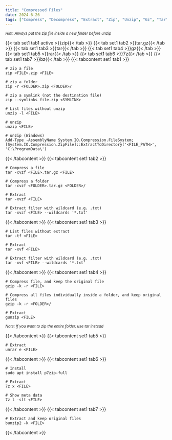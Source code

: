 ```yaml
---
title: "Compressed Files"
date: 2024-6-26
tags: ["Compress", "Decompress", "Extract", "Zip", "Unzip", "Gz", "Tar", "Rar", "7Z", "Bz"]
---
```



<small>*Hint: Always put the zip file inside a new folder before unzip*</small>

{{< tab set1 tab1 active >}}zip{{< /tab >}}
{{< tab set1 tab2 >}}tar.gz{{< /tab >}}
{{< tab set1 tab3 >}}tar{{< /tab >}}
{{< tab set1 tab4 >}}gz{{< /tab >}}
{{< tab set1 tab5 >}}rar{{< /tab >}}
{{< tab set1 tab6 >}}7z{{< /tab >}}
{{< tab set1 tab7 >}}bz{{< /tab >}}
{{< tabcontent set1 tab1 >}}

```console
# zip a file
zip <FILE>.zip <FILE>
```

```console
# zip a folder
zip -r <FOLDER>.zip <FOLDER>/
```

```console
# zip a symlink (not the destination file)
zip --symlinks file.zip <SYMLINK>
```

```console
# List files without unzip
unzip -l <FILE>
```

```console
# unzip
unzip <FILE>
```

```console
# unzip (Windows)
Add-Type -AssemblyName System.IO.Compression.FileSystem; [System.IO.Compression.ZipFile]::ExtractToDirectory('<FILE_PATH>', 'C:\ProgramData\')
```

{{< /tabcontent >}}
{{< tabcontent set1 tab2 >}}

```console
# Compress a file
tar -cvzf <FILE>.tar.gz <FILE>
```

```console
# Compress a folder
tar -cvzf <FOLDER>.tar.gz <FOLDER>/
```

```console
# Extract
tar -xvzf <FILE>
```

```console
# Extract filter with wildcard (e.g. .txt)
tar -xvzf <FILE> --wildcards '*.txt'
```

{{< /tabcontent >}}
{{< tabcontent set1 tab3 >}}

```console
# List files without extract
tar -tf <FILE>
```

```console
# Extract
tar -xvf <FILE>
```

```console
# Extract filter with wildcard (e.g. .txt)
tar -xvf <FILE> --wildcards '*.txt'
```

{{< /tabcontent >}}
{{< tabcontent set1 tab4 >}}

```console
# Compress file, and keep the original file
gzip -k -r <FILE>
```

```console
# Compress all files individually inside a folder, and keep original files
gzip -k -r <FOLDER>/
```

```console
# Extract
gunzip <FILE>
```

<small>*Note: If you want to zip the entire folder, use tar instead*</small>

{{< /tabcontent >}}
{{< tabcontent set1 tab5 >}}

```console
# Extract
unrar e <FILE>
```

{{< /tabcontent >}}
{{< tabcontent set1 tab6 >}}

```console
# Install
sudo apt install p7zip-full
```

```console
# Extract
7z x <FILE>
```

```console
# Show meta data
7z l -slt <FILE>
```

{{< /tabcontent >}}
{{< tabcontent set1 tab7 >}}

```console
# Extract and keep original files
bunzip2 -k <FILE>
```

{{< /tabcontent >}}
